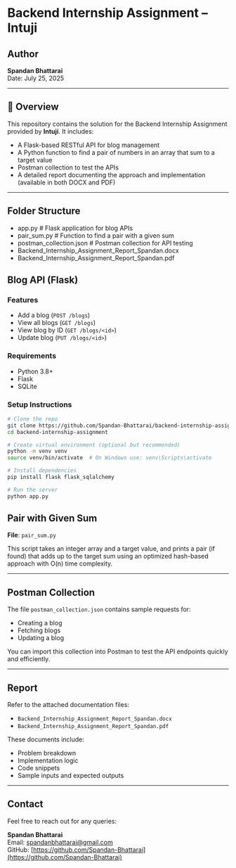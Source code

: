 # Backend Internship Assignment – Intuji

## Author
**Spandan Bhattarai**  
Date: July 25, 2025

---

## 📌 Overview

This repository contains the solution for the Backend Internship Assignment provided by **Intuji**. It includes:

- A Flask-based RESTful API for blog management
- A Python function to find a pair of numbers in an array that sum to a target value
- Postman collection to test the APIs
- A detailed report documenting the approach and implementation (available in both DOCX and PDF)

---

##  Folder Structure

- app.py # Flask application for blog APIs
-  pair_sum.py # Function to find a pair with a given sum
-  postman_collection.json # Postman collection for API testing
- Backend_Internship_Assignment_Report_Spandan.docx
- Backend_Internship_Assignment_Report_Spandan.pdf

## Blog API (Flask)

### Features
- Add a blog (`POST /blogs`)
- View all blogs (`GET /blogs`)
- View blog by ID (`GET /blogs/<id>`)
- Update blog (`PUT /blogs/<id>`)

### Requirements
- Python 3.8+
- Flask
- SQLite

### Setup Instructions

```bash
# Clone the repo
git clone https://github.com/Spandan-Bhattarai/backend-internship-assignment.git
cd backend-internship-assignment

# Create virtual environment (optional but recommended)
python -m venv venv
source venv/bin/activate  # On Windows use: venv\Scripts\activate

# Install dependencies
pip install flask flask_sqlalchemy

# Run the server
python app.py
```

## Pair with Given Sum

**File**: `pair_sum.py`

This script takes an integer array and a target value, and prints a pair (if found) that adds up to the target sum using an optimized hash-based approach with O(n) time complexity.

---

## Postman Collection

The file `postman_collection.json` contains sample requests for:

- Creating a blog
- Fetching blogs
- Updating a blog

You can import this collection into Postman to test the API endpoints quickly and efficiently.

---

## Report

Refer to the attached documentation files:

- `Backend_Internship_Assignment_Report_Spandan.docx`
- `Backend_Internship_Assignment_Report_Spandan.pdf`

These documents include:

- Problem breakdown
- Implementation logic
- Code snippets
- Sample inputs and expected outputs

---

## Contact

Feel free to reach out for any queries:

**Spandan Bhattarai**  
Email: spandanbhattarai@gmail.com  
GitHub: [https://github.com/Spandan-Bhattarai](https://github.com/Spandan-Bhattarai)
